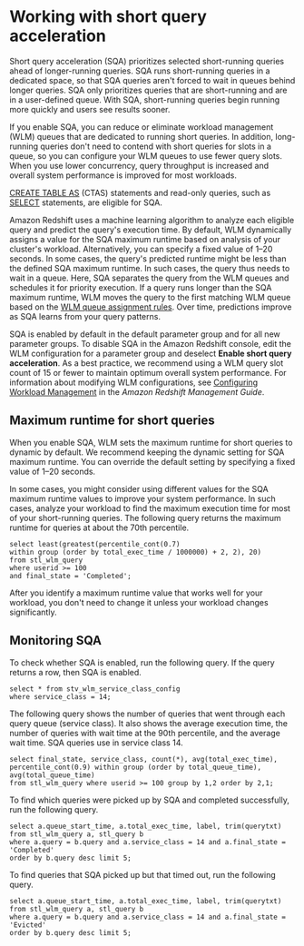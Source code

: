 # Working with short query acceleration<a name="wlm-short-query-acceleration"></a>

Short query acceleration \(SQA\) prioritizes selected short\-running queries ahead of longer\-running queries\. SQA runs short\-running queries in a dedicated space, so that SQA queries aren't forced to wait in queues behind longer queries\. SQA only prioritizes queries that are short\-running and are in a user\-defined queue\. With SQA, short\-running queries begin running more quickly and users see results sooner\. 

If you enable SQA, you can reduce or eliminate workload management \(WLM\) queues that are dedicated to running short queries\. In addition, long\-running queries don't need to contend with short queries for slots in a queue, so you can configure your WLM queues to use fewer query slots\. When you use lower concurrency, query throughput is increased and overall system performance is improved for most workloads\. 

 [CREATE TABLE AS](r_CREATE_TABLE_AS.md) \(CTAS\) statements and read\-only queries, such as [SELECT](r_SELECT_synopsis.md) statements, are eligible for SQA\.

Amazon Redshift uses a machine learning algorithm to analyze each eligible query and predict the query's execution time\. By default, WLM dynamically assigns a value for the SQA maximum runtime based on analysis of your cluster's workload\. Alternatively, you can specify a fixed value of 1–20 seconds\. In some cases, the query's predicted runtime might be less than the defined SQA maximum runtime\. In such cases, the query thus needs to wait in a queue\. Here, SQA separates the query from the WLM queues and schedules it for priority execution\. If a query runs longer than the SQA maximum runtime, WLM moves the query to the first matching WLM queue based on the [WLM queue assignment rules](cm-c-wlm-queue-assignment-rules.md)\. Over time, predictions improve as SQA learns from your query patterns\. 

SQA is enabled by default in the default parameter group and for all new parameter groups\. To disable SQA in the Amazon Redshift console, edit the WLM configuration for a parameter group and deselect **Enable short query acceleration**\.   As a best practice, we recommend using a WLM query slot count of 15 or fewer to maintain optimum overall system performance\. For information about modifying WLM configurations, see [Configuring Workload Management](https://docs.aws.amazon.com/redshift/latest/mgmt/workload-mgmt-config.html) in the *Amazon Redshift Management Guide*\.

## Maximum runtime for short queries<a name="wlm-sqa-max-run-time"></a>

When you enable SQA, WLM sets the maximum runtime for short queries to dynamic by default\. We recommend keeping the dynamic setting for SQA maximum runtime\. You can override the default setting by specifying a fixed value of 1–20 seconds\.

In some cases, you might consider using different values for the SQA maximum runtime values to improve your system performance\. In such cases, analyze your workload to find the maximum execution time for most of your short\-running queries\. The following query returns the maximum runtime for queries at about the 70th percentile\. 

```
select least(greatest(percentile_cont(0.7) 
within group (order by total_exec_time / 1000000) + 2, 2), 20) 
from stl_wlm_query 
where userid >= 100
and final_state = 'Completed';
```

After you identify a maximum runtime value that works well for your workload, you don't need to change it unless your workload changes significantly\.

## Monitoring SQA<a name="wlm-monitoring-sqa"></a>

To check whether SQA is enabled, run the following query\. If the query returns a row, then SQA is enabled\.

```
select * from stv_wlm_service_class_config 
where service_class = 14;
```

The following query shows the number of queries that went through each query queue \(service class\)\. It also shows the average execution time, the number of queries with wait time at the 90th percentile, and the average wait time\. SQA queries use in service class 14\.

```
select final_state, service_class, count(*), avg(total_exec_time), 
percentile_cont(0.9) within group (order by total_queue_time), avg(total_queue_time) 
from stl_wlm_query where userid >= 100 group by 1,2 order by 2,1;
```

To find which queries were picked up by SQA and completed successfully, run the following query\.

```
select a.queue_start_time, a.total_exec_time, label, trim(querytxt) 
from stl_wlm_query a, stl_query b 
where a.query = b.query and a.service_class = 14 and a.final_state = 'Completed' 
order by b.query desc limit 5;
```

To find queries that SQA picked up but that timed out, run the following query\.

```
select a.queue_start_time, a.total_exec_time, label, trim(querytxt) 
from stl_wlm_query a, stl_query b 
where a.query = b.query and a.service_class = 14 and a.final_state = 'Evicted' 
order by b.query desc limit 5;
```